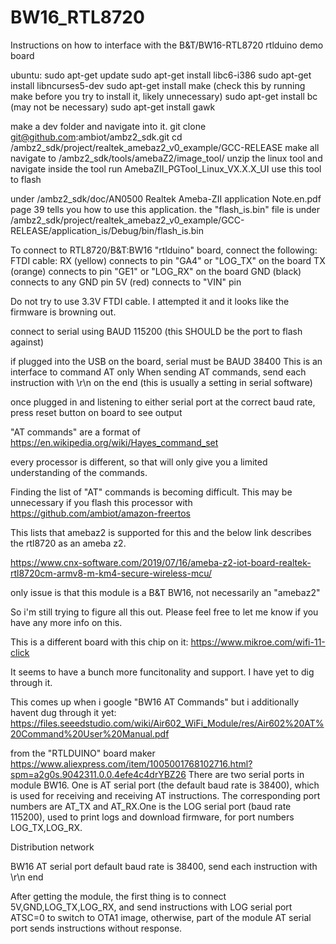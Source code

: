 # BW16_RTL8720
Instructions on how to interface with the B&amp;T/BW16-RTL8720 rtlduino demo board

ubuntu:
sudo apt-get update
sudo apt-get install libc6-i386
sudo apt-get install libncurses5-dev
sudo apt-get install make (check this by running make before you try to install it, likely unnecessary)
sudo apt-get install bc (may not be necessary)
sudo apt-get install gawk


make a dev folder and navigate into it.
git clone git@github.com:ambiot/ambz2_sdk.git
cd /ambz2_sdk/project/realtek_amebaz2_v0_example/GCC-RELEASE
make all
navigate to /ambz2_sdk/tools/amebaZ2/image_tool/
unzip the linux tool and navigate inside the tool
run AmebaZII_PGTool_Linux_VX.X.X_UI
use this tool to flash

under /ambz2_sdk/doc/AN0500 Realtek Ameba-ZII application Note.en.pdf 
page 39 tells you how to use this application. the "flash_is.bin" file
is under  /ambz2_sdk/project/realtek_amebaz2_v0_example/GCC-RELEASE/application_is/Debug/bin/flash_is.bin

To connect to RTL8720/B&T:BW16 "rtlduino" board, connect the following:
FTDI cable: 
RX (yellow) connects to pin "GA4" or "LOG_TX" on the board 
TX (orange) connects to pin "GE1" or "LOG_RX" on the board
GND (black) connects to any GND pin
5V (red) connects to "VIN" pin

Do not try to use 3.3V FTDI cable. I attempted it and it looks like the firmware is browning out.

connect to serial using BAUD 115200 (this SHOULD be the port to flash against)

if plugged into the USB on the board, serial must be BAUD 38400
This is an interface to command AT only 
When sending AT commands, send each instruction with \r\n on the end (this is usually a setting in serial software)

once plugged in and listening to either serial port at the correct baud rate, press reset button on board to see output


"AT commands" are a format of https://en.wikipedia.org/wiki/Hayes_command_set

every processor is different, so that will only give you a limited understanding of the commands.

Finding the list of "AT" commands is becoming difficult. This may be unnecessary if you flash this processor with 
https://github.com/ambiot/amazon-freertos

This lists that amebaz2 is supported for this and the below link describes the rtl8720 as an ameba z2.

https://www.cnx-software.com/2019/07/16/ameba-z2-iot-board-realtek-rtl8720cm-armv8-m-km4-secure-wireless-mcu/ 

only issue is that this module is a B&T BW16, not necessarily an "amebaz2"

So i'm still trying to figure all this out. Please feel free to let me know if you have any more info on this.

This is a different board with this chip on it:
https://www.mikroe.com/wifi-11-click

It seems to have a bunch more funcitonality and support. I have yet to dig through it.

This comes up when i google "BW16 AT Commands" but i additionally havent dug through it yet:
https://files.seeedstudio.com/wiki/Air602_WiFi_Module/res/Air602%20AT%20Command%20User%20Manual.pdf


from the "RTLDUINO" board maker
https://www.aliexpress.com/item/1005001768102716.html?spm=a2g0s.9042311.0.0.4efe4c4drYBZ26
There are two serial ports in module BW16. One is AT serial port (the default baud rate is 38400), which is used for receiving and receiving AT instructions. The corresponding port numbers are AT_TX and AT_RX.One is the LOG serial port (baud rate 115200), used to print logs and download firmware, for port numbers LOG_TX,LOG_RX.

 Distribution network

BW16 AT serial port default baud rate is 38400, send each instruction with \r\n end

After getting the module, the first thing is to connect 5V,GND,LOG_TX,LOG_RX, and send instructions with LOG serial port ATSC=0 to switch to OTA1 image, otherwise, part of the module AT serial port sends instructions without response.


